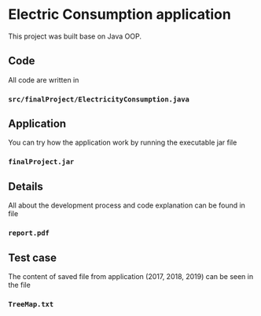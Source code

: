 # Electric Consumption application

This project was built base on Java OOP.

## Code

All code are written in 

### `src/finalProject/ElectricityConsumption.java`

## Application

You can try how the application work by running the executable jar file 

### `finalProject.jar`

## Details

All about the development process and code explanation can be found in file

### `report.pdf`

## Test case

The content of saved file from application (2017, 2018, 2019) can be seen in the file

### `TreeMap.txt`
